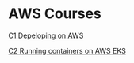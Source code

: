 # AWS Courses

[C1 Depeloping on AWS](Course-depeloping_on_aws.md)

[C2 Running containers on AWS EKS](Course-running_containers_on_AWS_EKS.md)
